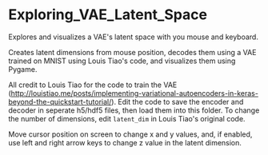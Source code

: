 # Exploring_VAE_Latent_Space
Explores and visualizes a VAE's latent space with you mouse and keyboard.

Creates latent dimensions from mouse position, decodes them using a VAE trained on MNIST using Louis Tiao's code, and visualizes them using Pygame.

All credit to Louis Tiao for the code to train the VAE (http://louistiao.me/posts/implementing-variational-autoencoders-in-keras-beyond-the-quickstart-tutorial/).  Edit the code to save the encoder and decoder in seperate h5/hdf5 files, then load them into this folder.  To change the number of dimensions, edit `latent_dim` in Louis Tiao's original code.

Move cursor position on screen to change x and y values, and, if enabled, use left and right arrow keys to change z value in the latent dimension.
